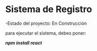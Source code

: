 <h1>Sistema de Registro</h1>

-Estado del proyecto: En Construcción

para ejecutar el sistema, debes poner:

***npm install react***
